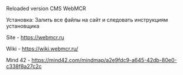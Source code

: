 Reloaded version CMS WebMCR

Установка:
Залить все файлы на сайт и следовать инструкциям установщика

Site - https://webmcr.ru

Wiki - https://wiki.webmcr.ru/

Mind 42 - https://mind42.com/mindmap/a2e9fdc9-a645-42db-80e0-c338f8a27c2c

